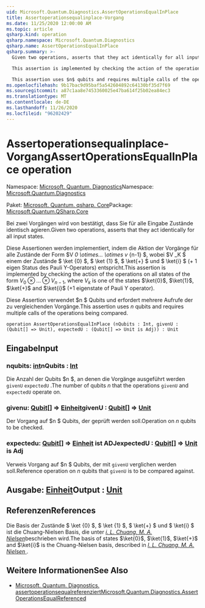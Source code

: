 ```yaml
---
uid: Microsoft.Quantum.Diagnostics.AssertOperationsEqualInPlace
title: Assertoperationsequalinplace-Vorgang
ms.date: 11/25/2020 12:00:00 AM
ms.topic: article
qsharp.kind: operation
qsharp.namespace: Microsoft.Quantum.Diagnostics
qsharp.name: AssertOperationsEqualInPlace
qsharp.summary: >-
  Given two operations, asserts that they act identically for all input states.

  This assertion is implemented by checking the action of the operations on all states of the form $V_0 \otimes ... \otimes V_{n-1}$, where $V_k$ is one of the states $\ket{0}$, $\ket{1}$, $\ket{+}$ and $\ket{i}$ (+1 eigenstate of Pauli Y operator).

  This assertion uses $n$ qubits and requires multiple calls of the operations being compared.
ms.openlocfilehash: 9b17bac9d95baf5a542604892c64130bf35d7f69
ms.sourcegitcommit: a87c1aa8e7453360025e47ba614f25b02ea84ec3
ms.translationtype: MT
ms.contentlocale: de-DE
ms.lasthandoff: 11/26/2020
ms.locfileid: "96202429"
---
```

# <a name="assertoperationsequalinplace-operation"></a><span data-ttu-id="991aa-102">Assertoperationsequalinplace-Vorgang</span><span class="sxs-lookup"><span data-stu-id="991aa-102">AssertOperationsEqualInPlace operation</span></span>

<span data-ttu-id="991aa-103">Namespace: [Microsoft. Quantum. Diagnostics](xref:Microsoft.Quantum.Diagnostics)</span><span class="sxs-lookup"><span data-stu-id="991aa-103">Namespace: [Microsoft.Quantum.Diagnostics](xref:Microsoft.Quantum.Diagnostics)</span></span>

<span data-ttu-id="991aa-104">Paket: [Microsoft. Quantum. qsharp. Core](https://nuget.org/packages/Microsoft.Quantum.QSharp.Core)</span><span class="sxs-lookup"><span data-stu-id="991aa-104">Package: [Microsoft.Quantum.QSharp.Core](https://nuget.org/packages/Microsoft.Quantum.QSharp.Core)</span></span>


<span data-ttu-id="991aa-105">Bei zwei Vorgängen wird von bestätigt, dass Sie für alle Eingabe Zustände identisch agieren.</span><span class="sxs-lookup"><span data-stu-id="991aa-105">Given two operations, asserts that they act identically for all input states.</span></span>

<span data-ttu-id="991aa-106">Diese Assertionen werden implementiert, indem die Aktion der Vorgänge für alle Zustände der Form $V _0 \otimes... \otimes v_ {n-1} $, wobei $V _K $ einem der Zustände $ \ket {0} $, $ \ket {1} $, $ \ket{+} $ und $ \ket{i} $ (+ 1 eigen Status des Pauli Y-Operators) entspricht.</span><span class="sxs-lookup"><span data-stu-id="991aa-106">This assertion is implemented by checking the action of the operations on all states of the form $V_0 \otimes ... \otimes V_{n-1}$, where $V_k$ is one of the states $\ket{0}$, $\ket{1}$, $\ket{+}$ and $\ket{i}$ (+1 eigenstate of Pauli Y operator).</span></span>

<span data-ttu-id="991aa-107">Diese Assertion verwendet $n $ Qubits und erfordert mehrere Aufrufe der zu vergleichenden Vorgänge.</span><span class="sxs-lookup"><span data-stu-id="991aa-107">This assertion uses $n$ qubits and requires multiple calls of the operations being compared.</span></span>

```qsharp
operation AssertOperationsEqualInPlace (nQubits : Int, givenU : (Qubit[] => Unit), expectedU : (Qubit[] => Unit is Adj)) : Unit
```


## <a name="input"></a><span data-ttu-id="991aa-108">Eingabe</span><span class="sxs-lookup"><span data-stu-id="991aa-108">Input</span></span>

### <a name="nqubits--int"></a><span data-ttu-id="991aa-109">nqubits: [int](xref:microsoft.quantum.lang-ref.int)</span><span class="sxs-lookup"><span data-stu-id="991aa-109">nQubits : [Int](xref:microsoft.quantum.lang-ref.int)</span></span>

<span data-ttu-id="991aa-110">Die Anzahl der Qubits $n $, an denen die Vorgänge ausgeführt werden `givenU` `expectedU` .</span><span class="sxs-lookup"><span data-stu-id="991aa-110">The number of qubits $n$ that the operations `givenU` and `expectedU` operate on.</span></span>


### <a name="givenu--qubit--unit"></a><span data-ttu-id="991aa-111">givenu: [Qubit](xref:microsoft.quantum.lang-ref.qubit)[] => [Einheit](xref:microsoft.quantum.lang-ref.unit)</span><span class="sxs-lookup"><span data-stu-id="991aa-111">givenU : [Qubit](xref:microsoft.quantum.lang-ref.qubit)[] => [Unit](xref:microsoft.quantum.lang-ref.unit)</span></span> 

<span data-ttu-id="991aa-112">Der Vorgang auf $n $ Qubits, der geprüft werden soll.</span><span class="sxs-lookup"><span data-stu-id="991aa-112">Operation on $n$ qubits to be checked.</span></span>


### <a name="expectedu--qubit--unit--is-adj"></a><span data-ttu-id="991aa-113">expectedu: [Qubit](xref:microsoft.quantum.lang-ref.qubit)[] => [Einheit](xref:microsoft.quantum.lang-ref.unit)  ist ADJ</span><span class="sxs-lookup"><span data-stu-id="991aa-113">expectedU : [Qubit](xref:microsoft.quantum.lang-ref.qubit)[] => [Unit](xref:microsoft.quantum.lang-ref.unit)  is Adj</span></span>

<span data-ttu-id="991aa-114">Verweis Vorgang auf $n $ Qubits, der mit `givenU` verglichen werden soll.</span><span class="sxs-lookup"><span data-stu-id="991aa-114">Reference operation on $n$ qubits that `givenU` is to be compared against.</span></span>



## <a name="output--unit"></a><span data-ttu-id="991aa-115">Ausgabe: [Einheit](xref:microsoft.quantum.lang-ref.unit)</span><span class="sxs-lookup"><span data-stu-id="991aa-115">Output : [Unit](xref:microsoft.quantum.lang-ref.unit)</span></span>



## <a name="references"></a><span data-ttu-id="991aa-116">Referenzen</span><span class="sxs-lookup"><span data-stu-id="991aa-116">References</span></span>

<span data-ttu-id="991aa-117">Die Basis der Zustände $ \ket {0} $, $ \ket {1} $, $ \ket{+} $ und $ \ket{i} $ ist die Chuang-Nielsen Basis, die unter [ *i. L. Chuang, M. A. Nielsen*](https://arxiv.org/abs/quant-ph/9610001)beschrieben wird.</span><span class="sxs-lookup"><span data-stu-id="991aa-117">The basis of states $\ket{0}$, $\ket{1}$, $\ket{+}$ and $\ket{i}$ is the Chuang-Nielsen basis, described in [ *I. L. Chuang, M. A. Nielsen* ](https://arxiv.org/abs/quant-ph/9610001).</span></span>

## <a name="see-also"></a><span data-ttu-id="991aa-118">Weitere Informationen</span><span class="sxs-lookup"><span data-stu-id="991aa-118">See Also</span></span>

- [<span data-ttu-id="991aa-119">Microsoft. Quantum. Diagnostics. assertoperationsequalreferenziert</span><span class="sxs-lookup"><span data-stu-id="991aa-119">Microsoft.Quantum.Diagnostics.AssertOperationsEqualReferenced</span></span>](xref:Microsoft.Quantum.Diagnostics.AssertOperationsEqualReferenced)